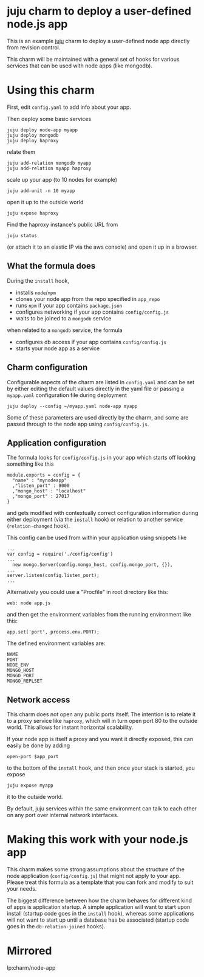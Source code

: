 
# juju charm to deploy a user-defined node.js app

This is an example 
[juju](http://juju.ubuntu.com)
charm to deploy a user-defined node app
directly from revision control.

This charm will be maintained with a general set of hooks
for various services that can be used with node apps
(like mongodb).


# Using this charm

First, edit `config.yaml` to add info about your app.

Then deploy some basic services

    juju deploy node-app myapp
    juju deploy mongodb
    juju deploy haproxy

relate them

    juju add-relation mongodb myapp
    juju add-relation myapp haproxy

scale up your app (to 10 nodes for example)

    juju add-unit -n 10 myapp

open it up to the outside world

    juju expose haproxy

Find the haproxy instance's public URL from 

    juju status

(or attach it to an elastic IP via the aws console)
and open it up in a browser.


## What the formula does

During the `install` hook,

- installs `node`/`npm`
- clones your node app from the repo specified in `app_repo`
- runs `npm` if your app contains `package.json`
- configures networking if your app contains `config/config.js`
- waits to be joined to a `mongodb` service

when related to a `mongodb` service, the formula

- configures db access if your app contains `config/config.js`
- starts your node app as a service


## Charm configuration

Configurable aspects of the charm are listed in `config.yaml`
and can be set by either editing the default values directly
in the yaml file or passing a `myapp.yaml` configuration
file during deployment

    juju deploy --config ~/myapp.yaml node-app myapp

Some of these parameters are used directly by the charm,
and some are passed through to the node app using `config/config.js`.

## Application configuration

The formula looks for `config/config.js` in your app which
starts off looking something like this

    module.exports = config = {
      "name" : "mynodeapp"
      ,"listen_port" : 8000
      ,"mongo_host" : "localhost"
      ,"mongo_port" : 27017
    }


and gets modified with contextually correct configuration information during
either deployment (via the `install` hook) or relation to another service 
(`relation-changed` hook).

This config can be used from within
your application using snippets like

    ...
    var config = require('./config/config')
    ...
      new mongo.Server(config.mongo_host, config.mongo_port, {}),
    ...
    server.listen(config.listen_port);
    ...

Alternatively you could use a "Procfile" in root directory like this:

    web: node app.js

and then get the environment variables from the running environment like this:

    app.set('port', process.env.PORT);

The defined environment variables are:

    NAME
    PORT
    NODE_ENV
    MONGO_HOST
    MONGO_PORT
    MONGO_REPLSET

## Network access

This charm does not open any public ports itself.
The intention is to relate it to a proxy service like
`haproxy`, which will in turn open port 80 to the outside world.
This allows for instant horizontal scalability.

If your node app is itself a proxy and you want it directly exposed,
this can easily be done by adding 

    open-port $app_port

to the bottom of the `install` hook, and then once your stack
is started, you expose

    juju expose myapp

it to the outside world.

By default, juju services within the same environment
can talk to each other on any port over
internal network interfaces.


# Making this work with your node.js app

This charm makes some strong assumptions
about the structure of the node application 
(`config/config.js`) that might not apply to your app.
Please treat this formula as a template that 
you can fork and modify to suit your needs.

The biggest difference between how the charm
behaves for different kind of apps is application
startup.  A simple application will want to start
upon install (startup code goes in the `install` hook),
whereas some applications will not want
to start up until a database has be associated
(startup code goes in the `db-relation-joined` hooks).


# Mirrored

lp:charm/node-app 
